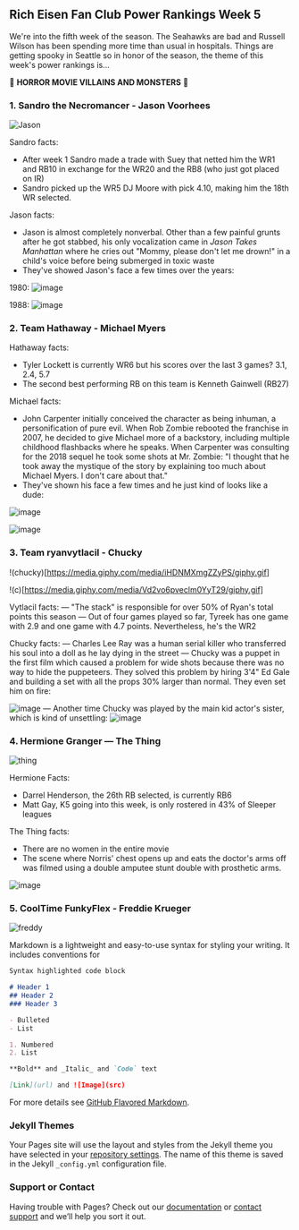 ## Rich Eisen Fan Club Power Rankings Week 5

We're into the fifth week of the season. The Seahawks are bad and Russell Wilson has been spending more time than usual in hospitals. Things are getting spooky in Seattle so in honor of the season, the theme of this week's power rankings is...

🎃 **HORROR MOVIE VILLAINS AND MONSTERS** 🎃

### 1. Sandro the Necromancer - Jason Voorhees

![Jason](https://user-images.githubusercontent.com/1719695/136672783-8fc4ba4c-2948-40cb-ade4-4f4e88ad523d.png)

Sandro facts:
- After week 1 Sandro made a trade with Suey that netted him the WR1 and RB10 in exchange for the WR20 and the RB8 (who just got placed on IR)
- Sandro picked up the WR5 DJ Moore with pick 4.10, making him the 18th WR selected.

Jason facts:
- Jason is almost completely nonverbal. Other than a few painful grunts after he got stabbed, his only vocalization came in *Jason Takes Manhattan* where he cries out "Mommy, please don't let me drown!" in a child's voice before being submerged in toxic waste
- They've showed Jason's face a few times over the years:

1980:
![image](https://user-images.githubusercontent.com/1719695/136672887-35f32ec3-366d-4116-9786-795f4113ad1b.png)

1988:
![image](https://user-images.githubusercontent.com/1719695/136672900-49220d81-6481-4f24-a52a-8861af3fb4e9.png)

### 2. Team Hathaway - Michael Myers

Hathaway facts:
- Tyler Lockett is currently WR6 but his scores over the last 3 games? 3.1, 2.4, 5.7
- The second best performing RB on this team is Kenneth Gainwell (RB27)

Michael facts:
- John Carpenter initially conceived the character as being inhuman, a personification of pure evil. When Rob Zombie rebooted the franchise in 2007, he decided to give Michael more of a backstory, including multiple childhood flashbacks where he speaks. When Carpenter was consulting for the 2018 sequel he took some shots at Mr. Zombie: "I thought that he took away the mystique of the story by explaining too much about Michael Myers. I don't care about that."
- They've shown his face a few times and he just kind of looks like a dude:

![image](https://user-images.githubusercontent.com/1719695/136673007-fdd98a75-6c87-464f-9520-ccef3a58d67b.png)

![image](https://user-images.githubusercontent.com/1719695/136673019-e1f5532e-8391-402f-bb8c-43b30da382f7.png)

### 3. Team ryanvytlacil - Chucky

!(chucky)[https://media.giphy.com/media/iHDNMXmgZZyPS/giphy.gif]

!(c)[https://media.giphy.com/media/Vd2vo6pveclm0YyT29/giphy.gif]

Vytlacil facts:
 — "The stack" is responsible for over 50% of Ryan's total points this season 
 — Out of four games played so far, Tyreek has one game with 2.9 and one game with 4.7 points. Nevertheless, he's the WR2 

Chucky facts: — Charles Lee Ray was a human serial killer who transferred his soul into a doll as he lay dying in the street 
— Chucky was a puppet in the first film which caused a problem for wide shots because there was no way to hide the puppeteers. They solved this problem by hiring 3'4" Ed Gale and building a set with all the props 30% larger than normal. They even set him on fire: 

![image](https://user-images.githubusercontent.com/1719695/136673138-e0e1fc97-b8bd-46ad-946d-6519b253ad6f.png)
— Another time Chucky was played by the main kid actor's sister, which is kind of unsettling: 
![image](https://user-images.githubusercontent.com/1719695/136673155-8d1376a1-62d3-4a15-9ca1-ddc067f76242.png)

### 4. Hermione Granger — The Thing

![thing](https://media0.giphy.com/media/IhNzvlaWhuOE1ZwMoE/giphy.gif)

Hermione Facts:
- Darrel Henderson, the 26th RB selected, is currently RB6
- Matt Gay, K5 going into this week, is only rostered in 43% of Sleeper leagues

The Thing facts:
- There are no women in the entire movie
- The scene where Norris' chest opens up and eats the doctor's arms off was filmed using a double amputee stunt double with prosthetic arms.

![image](https://user-images.githubusercontent.com/1719695/136674022-eefd9835-9797-4f0b-bfca-73b853b1eca3.png)


### 5. CoolTime FunkyFlex - Freddie Krueger

![freddy](https://giffiles.alphacoders.com/259/25930.gif)

Markdown is a lightweight and easy-to-use syntax for styling your writing. It includes conventions for

```markdown
Syntax highlighted code block

# Header 1
## Header 2
### Header 3

- Bulleted
- List

1. Numbered
2. List

**Bold** and _Italic_ and `Code` text

[Link](url) and ![Image](src)
```

For more details see [GitHub Flavored Markdown](https://guides.github.com/features/mastering-markdown/).

### Jekyll Themes

Your Pages site will use the layout and styles from the Jekyll theme you have selected in your [repository settings](https://github.com/jgross206/refc/settings/pages). The name of this theme is saved in the Jekyll `_config.yml` configuration file.

### Support or Contact

Having trouble with Pages? Check out our [documentation](https://docs.github.com/categories/github-pages-basics/) or [contact support](https://support.github.com/contact) and we’ll help you sort it out.
